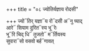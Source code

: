 +++
title = "०८ ज्योतिर्यज्ञाय रोदसी"

+++
ज्यो᳓तिर् यज्ञा᳓य रो᳓दसी अ᳓नु ष्याद्  
आरे᳓ सियाम दुरित᳓स्य भू᳓रेः  
भू᳓रि चिद् धि᳓ तुजतो᳓ म᳓र्तियस्य  
सुपारा᳓सो वसवो बर्ह᳓णावत्